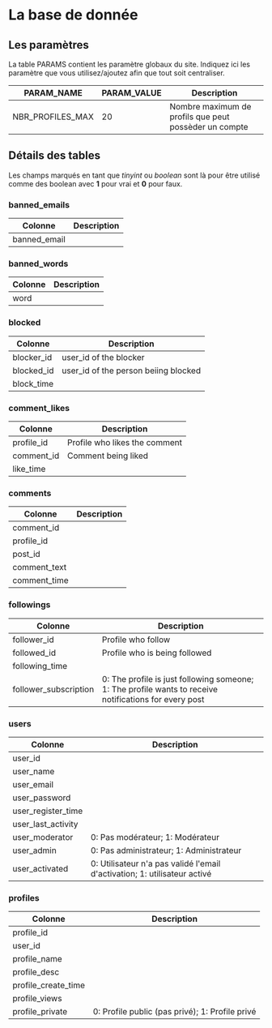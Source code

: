 # La base de donnée
## Les paramètres
La table PARAMS contient les paramètre globaux du site. Indiquez ici les paramètre que vous utilisez/ajoutez afin que tout soit centraliser.

|  PARAM_NAME   |  PARAM_VALUE  | Description |
| ------------- | ------------- | ----------- |
| NBR_PROFILES_MAX | 20  | Nombre maximum de profils que peut possèder un compte |

## Détails des tables
Les champs marqués en tant que *tinyint* ou *boolean* sont là pour être utilisé comme des boolean avec **1** pour vrai et **0** pour faux.

### banned_emails

|    Colonne         | Description |
| ------------------ | ----------- |
| banned_email       |  |

### banned_words

|    Colonne         | Description |
| ------------------ | ----------- |
| word               |  |

### blocked

|    Colonne         | Description |
| ------------------ | ----------- |
| blocker_id         | user_id of the blocker |
| blocked_id         | user_id of the person beiing blocked |
| block_time         |  |

### comment_likes

|    Colonne         | Description |
| ------------------ | ----------- |
| profile_id         | Profile who likes the comment |
| comment_id         | Comment being liked |
| like_time          |  |

### comments

|    Colonne         | Description |
| ------------------ | ----------- |
| comment_id         |  |
| profile_id         |  |
| post_id            |  |
| comment_text       |  |
| comment_time       |  |

### followings

|    Colonne         | Description |
| ------------------ | ----------- |
| follower_id        | Profile who follow |
| followed_id        | Profile who is being followed |
| following_time     |  |
| follower_subscription | 0: The profile is just following someone; 1: The profile wants to receive notifications for every post |

### users

|    Colonne         | Description |
| ------------------ | ----------- |
| user_id            |  |
| user_name          |  |
| user_email         |  |
| user_password      |  |
| user_register_time |  |
| user_last_activity |  |
| user_moderator     | 0: Pas modérateur; 1: Modérateur |
| user_admin         | 0: Pas administrateur; 1: Administrateur |
| user_activated     | 0: Utilisateur n'a pas validé l'email d'activation; 1: utilisateur activé |

### profiles

|    Colonne          | Description |
| ------------------- | ----------- |
| profile_id          |  |
| user_id             |  |
| profile_name        |  |
| profile_desc        |  |
| profile_create_time |  |
| profile_views       |  |
| profile_private     | 0: Profile public (pas privé); 1: Profile privé |